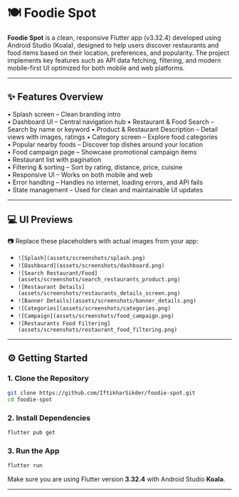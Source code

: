 # 🍽️ Foodie Spot

**Foodie Spot** is a clean, responsive Flutter app (v3.32.4) developed using Android Studio (Koala), designed to help users discover restaurants and food items based on their location, preferences, and popularity. The project implements key features such as API data fetching, filtering, and modern mobile-first UI optimized for both mobile and web platforms.

---

## ✨ Features Overview

• Splash screen – Clean branding intro  
• Dashboard UI – Central navigation hub
• Restaurant & Food Search – Search by name or keyword
• Product & Restaurant Description – Detail views with images, ratings
• Category screen – Explore food categories  
• Popular nearby foods – Discover top dishes around your location  
• Food campaign page – Showcase promotional campaign items  
• Restaurant list with pagination  
• Filtering & sorting – Sort by rating, distance, price, cuisine  
• Responsive UI – Works on both mobile and web  
• Error handling – Handles no internet, loading errors, and API fails  
• State management – Used for clean and maintainable UI updates

---

## 💻 UI Previews

📷 Replace these placeholders with actual images from your app:

- `![Splash](assets/screenshots/splash.png)`
- `![Dashboard](assets/screenshots/dashboard.png)`
- `![Search Restaurant/Food](assets/screenshots/search_restaurants_product.png)`
- `![Restaurant Details](assets/screenshots/restaurants_details_screen.png)`
- `![Banner Details](assets/screenshots/banner_details.png)`
- `![Categories](assets/screenshots/categories.png)`
- `![Campaign](assets/screenshots/food_campaign.png)`
- `![Restaurants Food Filtering](assets/screenshots/restaurant_food_filtering.png)`

---

## ⚙️ Getting Started

### 1. Clone the Repository

```bash
git clone https://github.com/IftikharSikder/foodie-spot.git
cd foodie-spot
```

### 2. Install Dependencies

```bash
flutter pub get
```

### 3. Run the App

```bash
flutter run
```

Make sure you are using Flutter version **3.32.4** with Android Studio **Koala**.

---


